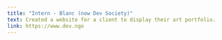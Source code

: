 ```yaml
---
title: "Intern - Blanc (now Dev Society)"
text: Created a website for a client to display their art portfolio.
link: https://www.dev.ngo
---
```

